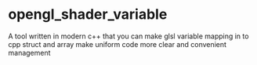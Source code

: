 # opengl_shader_variable
A tool written in modern c++ that you can make glsl variable mapping in to cpp struct and array make uniform code more clear and convenient management
